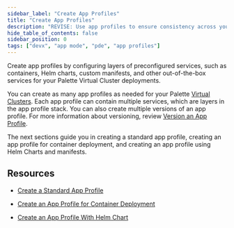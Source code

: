 ```yaml
---
sidebar_label: "Create App Profiles"
title: "Create App Profiles"
description: "REVISE: Use app profiles to ensure consistency across your Palette Virtual Clusters."
hide_table_of_contents: false
sidebar_position: 0
tags: ["devx", "app mode", "pde", "app profiles"]
---
```



Create app profiles by configuring layers of preconfigured services, such as containers, Helm charts, custom manifests, and other out-of-the-box services for your Palette Virtual Cluster deployments.

You can create as many app profiles as needed for your Palette [Virtual Clusters](../../../devx/palette-virtual-clusters/palette-virtual-clusters.md). Each app profile can contain multiple services, which are layers in the app profile stack. You can also create multiple versions of an app profile. For more information about versioning, review [Version an App Profile](../modify-app-profiles/version-app-profile.md). 

The next sections guide you in creating a standard app profile, creating an app profile for container deployment, and creating an app profile using Helm Charts and manifests.


## Resources

- [Create a Standard App Profile](../create-app-profiles/create-standard-app-profile.md)

- [Create an App Profile for Container Deployment](container-deployment.md)

- [Create an App Profile With Helm Chart](create-helm-profile.md)
